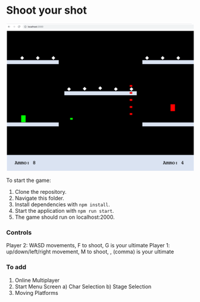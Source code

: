 # Shoot your shot

<img src="example.png" />

To start the game:

1) Clone the repository.
2) Navigate this folder.
5) Install dependencies with `npm install`.
6) Start the application with `npm run start`.
5) The game should run on localhost:2000.


### Controls
Player 2: WASD movements, F to shoot, G is your ultimate
Player 1: up/down/left/right movement, M to shoot, , (comma) is your ultimate


### To add
1) Online Multiplayer
2) Start Menu Screen
    a) Char Selection
    b) Stage Selection
3) Moving Platforms
